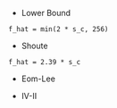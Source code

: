 - Lower Bound

```
f_hat = min(2 * s_c, 256)
```

- Shoute

```
f_hat = 2.39 * s_c
```

- Eom-Lee


- IV-II
